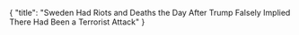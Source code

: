 {
  "title": "Sweden Had Riots and Deaths the Day After Trump Falsely Implied There Had Been a Terrorist Attack"
}
